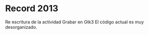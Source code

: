 Record 2013
===========

Re escritura de la actividad Grabar en Gtk3
El código actual es muy desorganizado.
